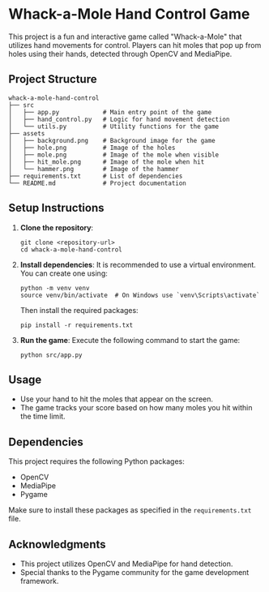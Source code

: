 # Whack-a-Mole Hand Control Game

This project is a fun and interactive game called "Whack-a-Mole" that utilizes hand movements for control. Players can hit moles that pop up from holes using their hands, detected through OpenCV and MediaPipe.

## Project Structure

```
whack-a-mole-hand-control
├── src
│   ├── app.py            # Main entry point of the game
│   ├── hand_control.py   # Logic for hand movement detection
│   └── utils.py          # Utility functions for the game
├── assets
│   ├── background.png    # Background image for the game
│   ├── hole.png          # Image of the holes
│   ├── mole.png          # Image of the mole when visible
│   ├── hit_mole.png      # Image of the mole when hit
│   └── hammer.png        # Image of the hammer
├── requirements.txt      # List of dependencies
└── README.md             # Project documentation
```

## Setup Instructions

1. **Clone the repository**:
   ```
   git clone <repository-url>
   cd whack-a-mole-hand-control
   ```

2. **Install dependencies**:
   It is recommended to use a virtual environment. You can create one using:
   ```
   python -m venv venv
   source venv/bin/activate  # On Windows use `venv\Scripts\activate`
   ```
   Then install the required packages:
   ```
   pip install -r requirements.txt
   ```

3. **Run the game**:
   Execute the following command to start the game:
   ```
   python src/app.py
   ```

## Usage

- Use your hand to hit the moles that appear on the screen.
- The game tracks your score based on how many moles you hit within the time limit.

## Dependencies

This project requires the following Python packages:
- OpenCV
- MediaPipe
- Pygame

Make sure to install these packages as specified in the `requirements.txt` file.

## Acknowledgments

- This project utilizes OpenCV and MediaPipe for hand detection.
- Special thanks to the Pygame community for the game development framework.